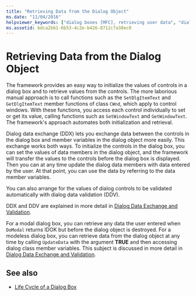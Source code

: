 ```yaml
---
title: "Retrieving Data from the Dialog Object"
ms.date: "11/04/2016"
helpviewer_keywords: ["dialog boxes [MFC], retrieving user data", "dialog box data [MFC]", "data [MFC], retrieving", "GetDlgItemText method [MFC]", "SetDlgItemText method [MFC]", "SetWindowText method [MFC]", "dialog box data [MFC], retrieving", "retrieving data [MFC]", "user input [MFC], retrieving from MFC dialog boxes", "capturing user input [MFC]", "dialog box controls [MFC], initializing values", "DDX (dialog data exchange) [MFC]", "MFC dialog boxes [MFC], retrieving user input", "data retrieval [MFC], dialog boxes", "data [MFC], dialog boxes", "DDX (dialog data exchange) [MFC], about DDX", "DDX (dialog data exchange) [MFC], retrieving data from Dialog object", "GetWindowText method [MFC]"]
ms.assetid: bdca2b61-6b53-4c2e-b426-8712c7a38ec0
---
```

# Retrieving Data from the Dialog Object

The framework provides an easy way to initialize the values of controls in a dialog box and to retrieve values from the controls. The more laborious manual approach is to call functions such as the `SetDlgItemText` and `GetDlgItemText` member functions of class `CWnd`, which apply to control windows. With these functions, you access each control individually to set or get its value, calling functions such as `SetWindowText` and `GetWindowText`. The framework's approach automates both initialization and retrieval.

Dialog data exchange (DDX) lets you exchange data between the controls in the dialog box and member variables in the dialog object more easily. This exchange works both ways. To initialize the controls in the dialog box, you can set the values of data members in the dialog object, and the framework will transfer the values to the controls before the dialog box is displayed. Then you can at any time update the dialog data members with data entered by the user. At that point, you can use the data by referring to the data member variables.

You can also arrange for the values of dialog controls to be validated automatically with dialog data validation (DDV).

DDX and DDV are explained in more detail in [Dialog Data Exchange and Validation](../mfc/dialog-data-exchange-and-validation.md).

For a modal dialog box, you can retrieve any data the user entered when `DoModal` returns IDOK but before the dialog object is destroyed. For a modeless dialog box, you can retrieve data from the dialog object at any time by calling `UpdateData` with the argument **TRUE** and then accessing dialog class member variables. This subject is discussed in more detail in [Dialog Data Exchange and Validation](../mfc/dialog-data-exchange-and-validation.md).

## See also

- [Life Cycle of a Dialog Box](../mfc/life-cycle-of-a-dialog-box.md)
